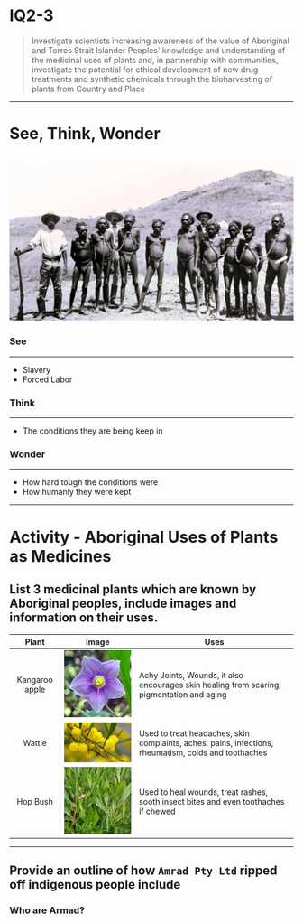 # IQ2-3

>Investigate scientists increasing awareness of the value of Aboriginal and Torres Strait Islander Peoples' knowledge and understanding of the medicinal uses of plants and, in partnership with communities, investigate the potential for ethical development of new drug treatments and synthetic chemicals through the bioharvesting of plants from Country and Place

---
# See, Think, Wonder
![](./assets/IQ2-3SeeThinkWonder.png)
---
### See
---
* Slavery
* Forced Labor

### Think
---
* The conditions they are being keep in

### Wonder
---
* How hard tough the conditions were
* How humanly they were kept
---
# Activity - Aboriginal Uses of Plants as Medicines
## List 3 medicinal plants which are known by Aboriginal peoples, include images and information on their uses.

|		Plant		|		Image						|		Uses																												|
|:-----------------:|:---------------------------------:|---------------------------------------------------------------------------------------------------------------------------|
|	Kangaroo apple	|![](./assets/kangaroo_wattle.jpeg)	| Achy Joints, Wounds, it also encourages skin healing from scaring, pigmentation and aging									|
|	Wattle			|![](./assets/wattle.jpeg)			| Used to treat headaches, skin complaints, aches, pains, infections, rheumatism, colds and toothaches						|
|	Hop Bush		|![](./assets/hop_bush.jpeg)		| Used to heal wounds, treat rashes, sooth insect bites and even toothaches if chewed										|

---
## Provide an outline of how `Amrad Pty Ltd` ripped off indigenous people include

### Who are Armad?

